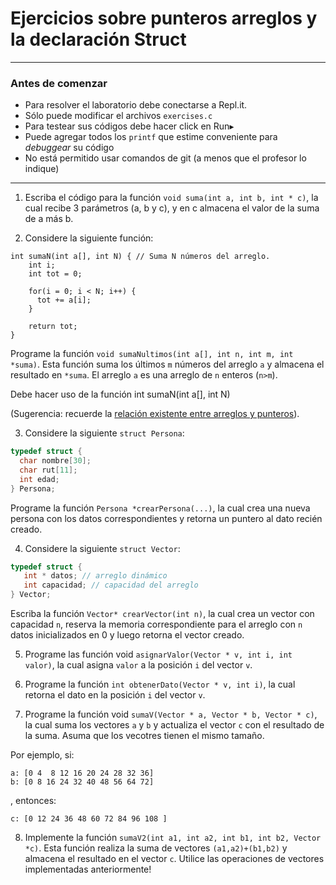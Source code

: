 

Ejercicios sobre punteros arreglos y la declaración Struct
=====

---
### Antes de comenzar

* Para resolver el laboratorio debe conectarse a Repl.it. 
* Sólo puede modificar el archivos `exercises.c` 
* Para testear sus códigos debe hacer click en Run▸
* Puede agregar todos los `printf` que estime conveniente para *debuggear* su código
* No está permitido usar comandos de git (a menos que el profesor lo indique)

---

1. Escriba el código para la función `void suma(int a, int b, int * c)`, la cual recibe 3 parámetros (a, b y c), y en c almacena el valor de la suma de a más b.

2. Considere la siguiente función:

````
int sumaN(int a[], int N) { // Suma N números del arreglo.
    int i;
    int tot = 0;

    for(i = 0; i < N; i++) {
      tot += a[i];
    }

    return tot;
}
````

Programe la función `void sumaNultimos(int a[], int n, int m, int *suma)`. Esta función suma los últimos `m` números del arreglo `a` y almacena el resultado en `*suma`. El arreglo `a` es una arreglo de `n` enteros (`n>m`).

Debe hacer uso de la función int sumaN(int a[], int N)

(Sugerencia: recuerde la [relación existente entre arreglos y punteros](https://docs.google.com/presentation/d/17-km6ljzQxvF2D34TOiuwJocSWWoJTjyc2gxTXkHP-s/edit#slide=id.g20f6bb6550_0_75)). 

3. Considere la siguiente `struct Persona`: 
````c
typedef struct {
  char nombre[30];
  char rut[11];
  int edad;
} Persona; 
````

Programe la función `Persona *crearPersona(...)`, la cual crea una nueva persona con los datos correspondientes y retorna un puntero al dato recién creado. 

4. Considere la siguiente `struct Vector`:
````c
typedef struct {
   int * datos; // arreglo dinámico
   int capacidad; // capacidad del arreglo
} Vector;
````
Escriba la función `Vector* crearVector(int n)`, la cual crea un vector con capacidad `n`, reserva la memoria correspondiente para el arreglo con `n` datos inicializados en 0 y luego retorna el vector creado.

5. Programe las función void `asignarValor(Vector * v, int i, int valor)`, 
la cual asigna `valor` a la posición `i` del vector `v`.

6. Programe la función `int obtenerDato(Vector * v, int i)`, la cual retorna el dato en la posición `i` del vector `v`.

7. Programe la función void `sumaV(Vector * a, Vector * b, Vector * c)`, la cual suma los vectores `a` y `b` y actualiza el vector `c` con el resultado de la suma. Asuma que los vecotres tienen el mismo tamaño.

Por ejemplo, si:

````
a: [0 4  8 12 16 20 24 28 32 36]
b: [0 8 16 24 32 40 48 56 64 72]
````
, entonces:
````
c: [0 12 24 36 48 60 72 84 96 108 ]
````

8. Implemente la función `sumaV2(int a1, int a2, int b1, int b2, Vector *c)`. Esta función realiza la suma de vectores `(a1,a2)+(b1,b2)` y almacena el resultado en el vector `c`. Utilice las operaciones de vectores implementadas anteriormente!
